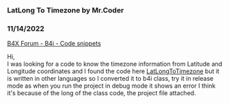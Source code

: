 ### LatLong To Timezone by Mr.Coder
### 11/14/2022
[B4X Forum - B4i - Code snippets](https://www.b4x.com/android/forum/threads/144117/)

Hi,  
I was looking for a code to know the timezone information from Latitude and Longitude coordinates and I found the code here [LatLongToTimezone](https://github.com/drtimcooper/LatLongToTimezone) but it is written in other languages so I converted it to b4i class, try it in release mode as when you run the project in debug mode it shows an error I think it's because of the long of the class code, the project file attached.